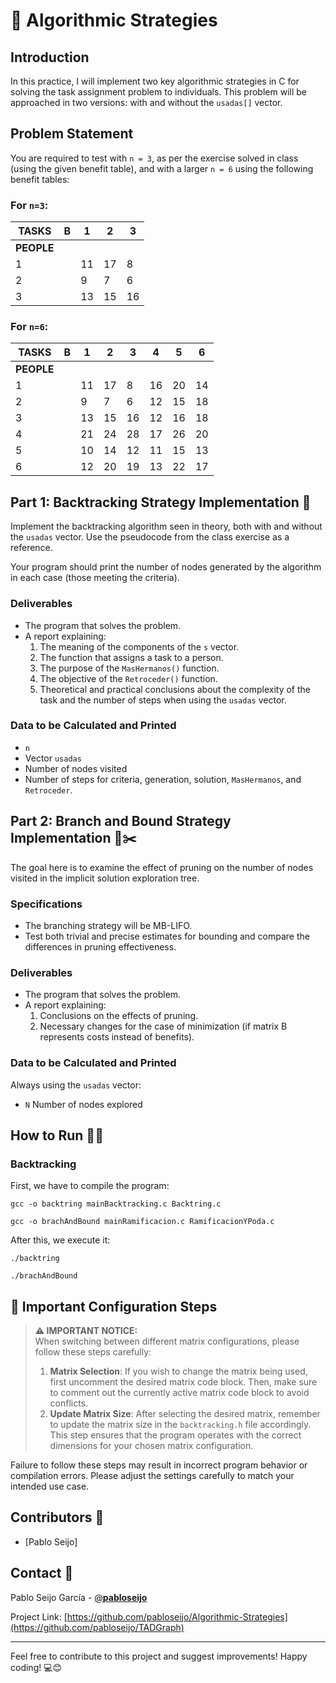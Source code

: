 # 🚀 Algorithmic Strategies

## Introduction
In this practice, I will implement two key algorithmic strategies in C for solving the task assignment problem to individuals. This problem will be approached in two versions: with and without the `usadas[]` vector.

## Problem Statement
You are required to test with `n = 3`, as per the exercise solved in class (using the given benefit table), and with a larger `n = 6` using the following benefit tables:

### For `n=3`:
| TASKS | B | 1 | 2 | 3 |
|-------|---|---|---|---|
| **PEOPLE** |   |   |   |
| 1     |    | 11| 17| 8 |
| 2     |    | 9 | 7 | 6 |
| 3     |    |13| 15| 16|

### For `n=6`:
| TASKS | B | 1 | 2 | 3 | 4 | 5 | 6 |
|-------|---|---|---|---|---|---|---|
| **PEOPLE** |   |   |   |   |   |   |
| 1     |    |11| 17| 8 | 16| 20| 14|   
| 2     |    |9 | 7 | 6 | 12| 15| 18|   
| 3     |    |13| 15| 16| 12| 16| 18|   
| 4     |    |21| 24| 28| 17| 26| 20|   
| 5     |    |10| 14| 12| 11| 15| 13|   
| 6     |    |12| 20| 19| 13| 22| 17|


## Part 1: Backtracking Strategy Implementation 🔄
Implement the backtracking algorithm seen in theory, both with and without the `usadas` vector. Use the pseudocode from the class exercise as a reference.

Your program should print the number of nodes generated by the algorithm in each case (those meeting the criteria).

### Deliverables
- The program that solves the problem.
- A report explaining:
  1. The meaning of the components of the `s` vector.
  2. The function that assigns a task to a person.
  3. The purpose of the `MasHermanos()` function.
  4. The objective of the `Retroceder()` function.
  5. Theoretical and practical conclusions about the complexity of the task and the number of steps when using the `usadas` vector.

### Data to be Calculated and Printed
- `n`
- Vector `usadas`
- Number of nodes visited
- Number of steps for criteria, generation, solution, `MasHermanos`, and `Retroceder`.

## Part 2: Branch and Bound Strategy Implementation 🌿✂️
The goal here is to examine the effect of pruning on the number of nodes visited in the implicit solution exploration tree.

### Specifications
- The branching strategy will be MB-LIFO.
- Test both trivial and precise estimates for bounding and compare the differences in pruning effectiveness.

### Deliverables
- The program that solves the problem.
- A report explaining:
  1. Conclusions on the effects of pruning.
  2. Necessary changes for the case of minimization (if matrix B represents costs instead of benefits).

### Data to be Calculated and Printed
Always using the `usadas` vector:
- `N` Number of nodes explored

## How to Run 🏃‍♂️
### Backtracking
First, we have to compile the program:

```
gcc -o backtring mainBacktracking.c Backtring.c
```

```
gcc -o brachAndBound mainRamificacion.c RamificacionYPoda.c
```

After this, we execute it:

```
./backtring
```

```
./brachAndBound
```

## 📝 Important Configuration Steps

> **⚠️ IMPORTANT NOTICE:**  
> When switching between different matrix configurations, please follow these steps carefully:
> 1. **Matrix Selection**: If you wish to change the matrix being used, first uncomment the desired matrix code block. Then, make sure to comment out the currently active matrix code block to avoid conflicts.
> 2. **Update Matrix Size**: After selecting the desired matrix, remember to update the matrix size in the `backtracking.h` file accordingly. This step ensures that the program operates with the correct dimensions for your chosen matrix configuration.

Failure to follow these steps may result in incorrect program behavior or compilation errors. Please adjust the settings carefully to match your intended use case.


## Contributors 👥
- [Pablo Seijo]

## Contact 📩

Pablo Seijo García - [@__pabloseijo__](https://twitter.com/_pabloseijo_)

Project Link: [https://github.com/pabloseijo/Algorithmic-Strategies](https://github.com/pabloseijo/TADGraph)

---

Feel free to contribute to this project and suggest improvements! Happy coding! 💻😊
